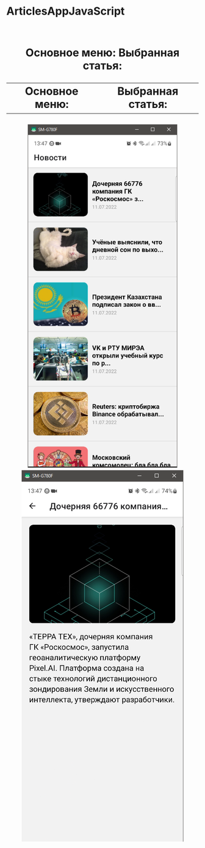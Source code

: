 # ArticlesAppJavaScript


<br/>
<h1 align="center">Основное меню:                      Выбранная статья:
<br/>
<table class="iksweb">
	<tbody>
		<tr>
			<td>Основное меню:</td>
			<td>Выбранная статья:</td>
		</tr>
	</tbody>
</table>
  
<img src="https://github.com/SokolovAndr/ArticlesAppJavaScript/blob/master/MainMenu.PNG" height="900"/>
<img src="https://github.com/SokolovAndr/ArticlesAppJavaScript/blob/master/Article.PNG"/></h1>
